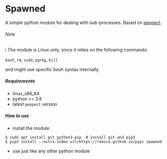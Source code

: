 # Spawned
A simple python module for dealing with sub-processes. Based on [pexpect](https://github.com/pexpect/pexpect).

###### Note 
:information_source: The module is Linux only, since it relies on the following commands:

`bash`, `rm`, `sudo`, `pgrep`, `kill`

and might use specific *bash* syntax internally. 

##### Requirements
- linux_x86_64
- python >= 3.8
- latest `pexpect` version

##### How to use
- install the module:
```
$ sudo apt install git python3-pip  # install git and pip3
$ pip3 install --extra-index-url=https://remico.github.io/pypi spawned
```
- use just like any other python module

